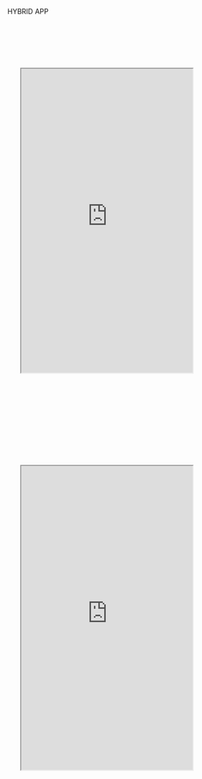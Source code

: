 

 HYBRID APP


</div>
<div style="background-image: url('/mypages/iphone6.png'); width: 401px; height: 806px; ">
<iframe style=" margin-top: 92px; margin-left: 26px;" src="https://blooming-retreat-94099.herokuapp.com/#/tab/home" scrolling="no" class="lazy-hidden" width="349" height="617"></iframe>
</div>
<div style="background-image: url('/mypages/iphone6.png'); width: 401px; height: 806px; ">
<iframe style=" margin-top: 92px; margin-left: 26px;" src="https://redditemabi.herokuapp.com/" scrolling="no" class="lazy-hidden" width="349" height="617"></iframe>
</div>
</div>





